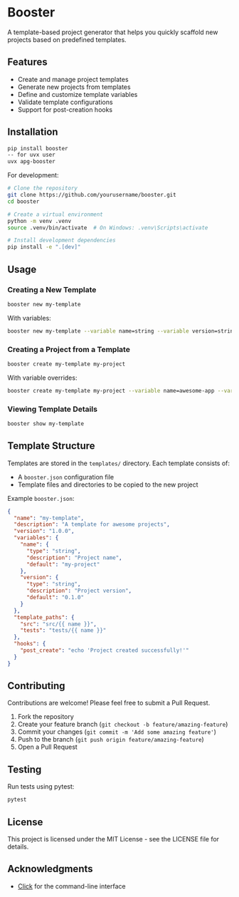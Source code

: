 # Booster

A template-based project generator that helps you quickly scaffold new projects based on predefined templates.

## Features

- Create and manage project templates
- Generate new projects from templates
- Define and customize template variables
- Validate template configurations
- Support for post-creation hooks

## Installation

```bash
pip install booster
-- for uvx user
uvx apg-booster 
```

For development:

```bash
# Clone the repository
git clone https://github.com/yourusername/booster.git
cd booster

# Create a virtual environment
python -m venv .venv
source .venv/bin/activate  # On Windows: .venv\Scripts\activate

# Install development dependencies
pip install -e ".[dev]"
```

## Usage

### Creating a New Template

```bash
booster new my-template
```

With variables:

```bash
booster new my-template --variable name=string --variable version=string
```

### Creating a Project from a Template

```bash
booster create my-template my-project
```

With variable overrides:

```bash
booster create my-template my-project --variable name=awesome-app --variable version=1.0.0
```

### Viewing Template Details

```bash
booster show my-template
```

## Template Structure

Templates are stored in the `templates/` directory. Each template consists of:

- A `booster.json` configuration file
- Template files and directories to be copied to the new project

Example `booster.json`:

```json
{
  "name": "my-template",
  "description": "A template for awesome projects",
  "version": "1.0.0",
  "variables": {
    "name": {
      "type": "string",
      "description": "Project name",
      "default": "my-project"
    },
    "version": {
      "type": "string",
      "description": "Project version",
      "default": "0.1.0"
    }
  },
  "template_paths": {
    "src": "src/{{ name }}",
    "tests": "tests/{{ name }}"
  },
  "hooks": {
    "post_create": "echo 'Project created successfully!'"
  }
}
```

## Contributing

Contributions are welcome! Please feel free to submit a Pull Request.

1. Fork the repository
2. Create your feature branch (`git checkout -b feature/amazing-feature`)
3. Commit your changes (`git commit -m 'Add some amazing feature'`)
4. Push to the branch (`git push origin feature/amazing-feature`)
5. Open a Pull Request

## Testing

Run tests using pytest:

```bash
pytest
```

## License

This project is licensed under the MIT License - see the LICENSE file for details.

## Acknowledgments

- [Click](https://click.palletsprojects.com/) for the command-line interface
